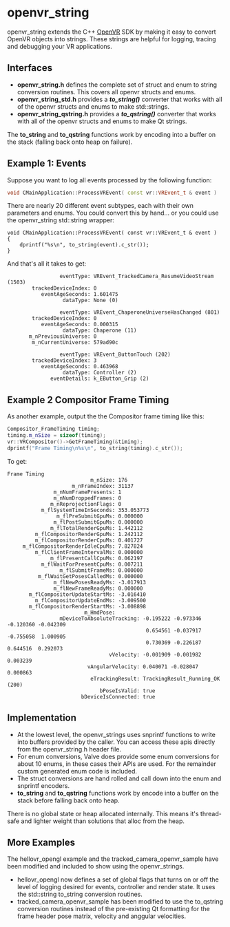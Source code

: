 # openvr_string

openvr_string extends the C++ [OpenVR](https://github.com/ValveSoftware/openvr) SDK by making it easy to convert OpenVR objects into strings.  These strings are helpful for logging, tracing and debugging your VR applications.

## Interfaces
* **openvr_string.h** defines the complete set of struct and enum to string conversion routines. This covers all openvr structs and enums.
* **openvr_string_std.h** provides a ***to_string()*** converter that works with all of the openvr structs and enums to make std::strings.
* **openvr_string_qstring.h** provides a ***to_qstring()*** converter that works with all of the openvr structs and enums to make Qt strings.

The **to_string** and **to_qstring** functions work by encoding into a buffer on the stack (falling back onto heap on failure).

## Example 1: Events

Suppose you want to log all events processed by the following function:
```cpp
void CMainApplication::ProcessVREvent( const vr::VREvent_t & event )
```

There are nearly 20 different event subtypes, each with their own parameters and enums.  You could convert this by hand... or you could use the openvr_string std::string wrapper:
```
void CMainApplication::ProcessVREvent( const vr::VREvent_t & event )
{
	dprintf("%s\n", to_string(event).c_str());
}
```

And that's all it takes to get:
```
                 eventType: VREvent_TrackedCamera_ResumeVideoStream (1503)
        trackedDeviceIndex: 0
           eventAgeSeconds: 1.601475
                  dataType: None (0)

                 eventType: VREvent_ChaperoneUniverseHasChanged (801)
        trackedDeviceIndex: 0
           eventAgeSeconds: 0.000315
                  dataType: Chaperone (11)
       m_nPreviousUniverse: 0
        m_nCurrentUniverse: 579ad90c

                 eventType: VREvent_ButtonTouch (202)
        trackedDeviceIndex: 3
           eventAgeSeconds: 0.463968
                  dataType: Controller (2)
              eventDetails: k_EButton_Grip (2)
```

## Example 2 Compositor Frame Timing

As another example, output the the Compositor frame timing like this:
```cpp
Compositor_FrameTiming timing;
timing.m_nSize = sizeof(timing);
vr::VRCompositor()->GetFrameTiming(&timing);
dprintf("Frame Timing\n%s\n", to_string(timing).c_str());
```
To get:
```
Frame Timing
                           m_nSize: 176
                     m_nFrameIndex: 31137
               m_nNumFramePresents: 1
               m_nNumDroppedFrames: 0
              m_nReprojectionFlags: 0
           m_flSystemTimeInSeconds: 353.053773
                m_flPreSubmitGpuMs: 0.000000
               m_flPostSubmitGpuMs: 0.000000
              m_flTotalRenderGpuMs: 1.442112
         m_flCompositorRenderGpuMs: 1.242112
         m_flCompositorRenderCpuMs: 0.401727
     m_flCompositorRenderIdleCpuMs: 7.827824
         m_flClientFrameIntervalMs: 0.000000
              m_flPresentCallCpuMs: 0.062197
           m_flWaitForPresentCpuMs: 0.007211
                 m_flSubmitFrameMs: 0.000000
          m_flWaitGetPosesCalledMs: 0.000000
               m_flNewPosesReadyMs: -3.017913
               m_flNewFrameReadyMs: 0.000000
       m_flCompositorUpdateStartMs: -3.016410
         m_flCompositorUpdateEndMs: -3.009500
       m_flCompositorRenderStartMs: -3.008898
                         m_HmdPose:
                 mDeviceToAbsoluteTracking: -0.195222 -0.973346 -0.120360 -0.042309
                                             0.654561 -0.037917 -0.755058  1.000905
                                             0.730369 -0.226187  0.644516  0.292073
                                 vVelocity: -0.001909 -0.001982 0.003239
                          vAngularVelocity: 0.040071 -0.028047 0.000863
                           eTrackingResult: TrackingResult_Running_OK (200)
                              bPoseIsValid: true
                        bDeviceIsConnected: true
   ```
   
         


## Implementation
* At the lowest level, the openvr_strings uses snprintf functions to write into buffers provided by the caller.  You can access these apis directly from the openvr_string.h header file.
* For enum conversions, Valve does provide some enum conversions for about 10 enums, in these cases their APIs are used. For the remainder custom generated enum code is included.
* The struct conversions are hand rolled and call down into the enum and snprintf encoders.
* **to_string** and **to_qstring** functions work by encode into a buffer on the stack before falling back onto heap.
 
There is no global state or heap allocated internally.  This means it's thread-safe and lighter weight than solutions that alloc from the heap.

## More Examples
The hellovr_opengl example and the tracked_camera_openvr_sample have been modified and included to show using the openvr_strings.
* hellovr_opengl now defines a set of global flags that turns on or off the level of logging desired for events, controller and render state.  It uses the std::string to_string conversion routines.
* tracked_camera_openvr_sample has been modified to use the to_qstring conversion routines instead of the pre-existing Qt formatting for the frame header pose matrix, velocity and anggular velocities.

   
